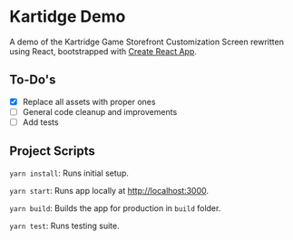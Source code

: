# Kartidge Demo

A demo of the Kartridge Game Storefront Customization Screen rewritten using React, bootstrapped with [Create React App](https://github.com/facebook/create-react-app).

## To-Do's

- [x] Replace all assets with proper ones
- [ ] General code cleanup and improvements
- [ ] Add tests

## Project Scripts

`yarn install`: Runs initial setup.

`yarn start`: Runs app locally at [http://localhost:3000](http://localhost:3000).

`yarn build`: Builds the app for production in `build` folder.

`yarn test`: Runs testing suite.
